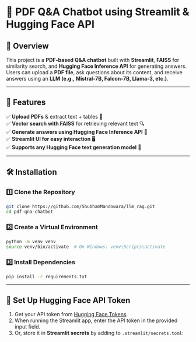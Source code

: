 # 📖 PDF Q&A Chatbot using Streamlit & Hugging Face API

## 🚀 Overview
This project is a **PDF-based Q&A chatbot** built with **Streamlit**, **FAISS** for similarity search, and **Hugging Face Inference API** for generating answers. Users can upload a **PDF file**, ask questions about its content, and receive answers using an **LLM (e.g., Mistral-7B, Falcon-7B, Llama-3, etc.)**.

---

## 🎯 Features
✅ **Upload PDFs** & extract text + tables 📄  
✅ **Vector search with FAISS** for retrieving relevant text 🔍  
✅ **Generate answers using Hugging Face Inference API** 🤖  
✅ **Streamlit UI for easy interaction** 🖥️  
✅ **Supports any Hugging Face text generation model** 🔄  

---

## 🛠️ Installation

### **1️⃣ Clone the Repository**
```bash
git clone https://github.com/ShubhamMandowara/llm_rag.git
cd pdf-qna-chatbot
```

### **2️⃣ Create a Virtual Environment**
```bash
python -m venv venv
source venv/bin/activate  # On Windows: venv\Scripts\activate
```

### **3️⃣ Install Dependencies**
```bash
pip install -r requirements.txt
```

---

## 🔑 Set Up Hugging Face API Token
1. Get your API token from [Hugging Face Tokens](https://huggingface.co/settings/tokens).
2. When running the Streamlit app, enter the API token in the provided input field.
3. Or, store it in **Streamlit secrets** by adding to `.streamlit/secrets.toml`:
   ```toml

```

